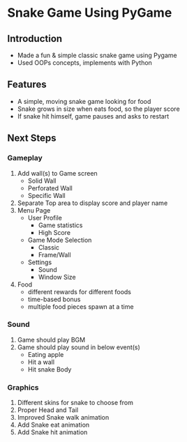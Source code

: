 # Snake Game Using PyGame  

## Introduction
- Made a fun & simple classic snake game using Pygame
- Used OOPs concepts, implements with Python

## Features
- A simple, moving snake game looking for food
- Snake grows in size when eats food, so the player score
- If snake hit himself, game pauses and asks to restart 

## Next Steps 
### Gameplay
1. Add wall(s) to Game screen    
    - Solid Wall
    - Perforated Wall
    - Specific Wall
2. Separate Top area to display score and player name
3. Menu Page
    - User Profile
        - Game statistics
        - High Score
    - Game Mode Selection
        - Classic 
        - Frame/Wall
    - Settings
        - Sound
        - Window Size
4. Food
    - different rewards for different foods
    - time-based bonus
    - multiple food pieces spawn at a time
        
### Sound
1. Game should play BGM
2. Game should play sound in below event(s)
    - Eating apple
    - Hit a wall
    - Hit snake Body

### Graphics
1. Different skins for snake to choose from
2. Proper Head and Tail
3. Improved Snake walk animation
4. Add Snake eat animation
5. Add Snake hit animation
